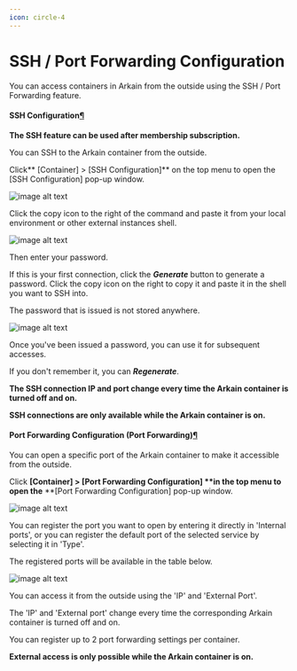 ```yaml
---
icon: circle-4
---
```


# SSH / Port Forwarding Configuration

You can access containers in Arkain from the outside using the SSH / Port Forwarding feature.

#### **SSH Configuration**[¶](https://mkdocs-mxedr.run.goorm.site/06.-FAQ/SSH_Port-Forwarding-Configuration/#ssh-configuration) <a href="#ssh-configuration" id="ssh-configuration"></a>

**The SSH feature can be used after membership subscription.**

You can SSH to the Arkain container from the outside.

Click\*\* \[Container] > \[SSH Configuration]\*\* on the top menu to open the \[SSH Configuration] pop-up window.

![image alt text](https://mkdocs-mxedr.run.goorm.site/assets/images/SSH/Port-Forwarding-Configuration.en_54.png)

Click the copy icon to the right of the command and paste it from your local environment or other external instances shell.

![image alt text](https://mkdocs-mxedr.run.goorm.site/assets/images/SSH/Port-Forwarding-Configuration.en_55.png)

Then enter your password.

If this is your first connection, click the _**Generate**_ button to generate a password. Click the copy icon on the right to copy it and paste it in the shell you want to SSH into.

The password that is issued is not stored anywhere.

![image alt text](https://mkdocs-mxedr.run.goorm.site/assets/images/SSH/Port-Forwarding-Configuration.en_56.png)

Once you've been issued a password, you can use it for subsequent accesses.

If you don't remember it, you can _**Regenerate**_.

**The SSH connection IP and port change every time the Arkain container is turned off and on.**

**SSH connections are only available while the Arkain container is on.**

#### **Port Forwarding Configuration (Port Forwarding)**[¶](https://mkdocs-mxedr.run.goorm.site/06.-FAQ/SSH_Port-Forwarding-Configuration/#port-forwarding-configuration-port-forwarding) <a href="#port-forwarding-configuration-port-forwarding" id="port-forwarding-configuration-port-forwarding"></a>

You can open a specific port of the Arkain container to make it accessible from the outside.

Click **\[Container] > \[Port Forwarding Configuration] \*\*in the top menu to open the** \*\*\[Port Forwarding Configuration] pop-up window.

![image alt text](https://mkdocs-mxedr.run.goorm.site/assets/images/SSH/Port-Forwarding-Configuration.en_57.png)

You can register the port you want to open by entering it directly in 'Internal ports', or you can register the default port of the selected service by selecting it in 'Type'.

The registered ports will be available in the table below.

![image alt text](https://mkdocs-mxedr.run.goorm.site/assets/images/SSH/Port-Forwarding-Configuration.en_58.png)

You can access it from the outside using the 'IP' and 'External Port'.

The 'IP' and 'External port' change every time the corresponding Arkain container is turned off and on.

You can register up to 2 port forwarding settings per container.

**External access is only possible while the Arkain container is on.**
